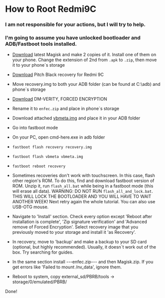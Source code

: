 # How to Root Redmi9C 

### I am not responsible for your actions, but I will try to help.
### I'm going to assume you have unlocked bootloader and ADB/Fastboot tools installed.

- [Download](https://github.com/topjohnwu/Magisk/releases) latest Magisk and make 2 copies of it. Install one of them on your phone. Change the extension of 2nd from `.apk` to `.zip`, then move it to your phone`s storage

- [Download](https://sourceforge.net/projects/wulan17/files/Angelica/PBRP/) Pitch Black recovery for Redmi 9C

- Move recovery.img to both your ADB folder (can be found at C:\adb) and phone`s storage

- [Download](https://zackptg5.com/android.php#disverfe) DM-VERITY, FORCED ENCRYPTION

- Rename it to `enfec.zip` and place in phone`s storage

- Download attached [vbmeta.img](https://forum.xda-developers.com/attachments/vbmeta-img.5257631/) and place it in your ADB folder

- Go into fastboot mode

- On your PC, open cmd-here.exe in adb folder

- `fastboot flash recovery recovery.img`

- `fastboot flash vbmeta vbmeta.img`

- `fastboot reboot recovery`

- Sometimes recoveries don't work with touchscreen. In this case, flash other region's ROM. To do this, find and download fastboot version of ROM. Unzip it, run `flash_all.bat` while being in a fastboot mode (this will erase all data). WARNING: DO NOT RUN `flash_all_and_lock.bat`. THIS WILL LOCK THE BOOTLOADER AND YOU WILL HAVE TO WAIT ANOTHER WEEK!
Next retry again the whole tutorial. You can also use USB-OTG mouse.

- Navigate to 'Install' section. Check every option except 'Reboot after installation is complete', 'Zip signature verification' and 'Advanced remove of Forced Encryption'. Select recovery image that you previously moved to your storage and install it 'as Recovery'.

- In recovery, move to 'backup' and make a backup to your SD card (optional, but highly recommended). Usually, it doesn`t work out of the box. Try searching for guides.

- In the same section install ---enfec.zip--- and then Magisk.zip. If you get errors like 'Failed to mount /nv_data', ignore them.

- Reboot to system, copy external_sd/PBRB/tools -> storage/0/emulated/PBRB/

Done!

